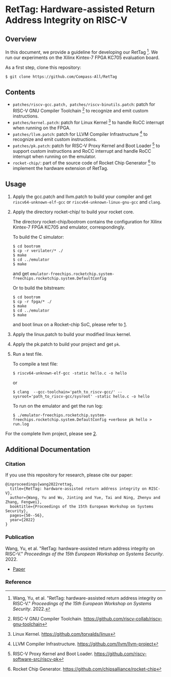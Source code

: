# RetTag: Hardware-assisted Return Address Integrity on RISC-V

## Overview

In this document, we provide a guideline for developing our RetTag [^1]. We run our experiments on the Xilinx Kintex-7 FPGA KC705 evaluation board.

As a first step, clone this repository:
```
$ git clone https://github.com/Compass-All/RetTag
```
## Contents

- `patches/riscv-gcc.patch, patches/riscv-binutils.patch`: patch for RISC-V GNU Compiler Toolchain [^2] to recognize and emit custom instructions.
- `patches/kernel.patch`: patch for Linux Kernel [^3] to handle RoCC interrupt when running on the FPGA.
- `patches/llvm.patch`: patch for LLVM Compiler Infrastructure [^4] to recognize and emit custom instructions.
- `patches/pk.patch`: patch for RISC-V Proxy Kernel and Boot Loader [^5] to support custom instructions and RoCC interrupt and handle RoCC interrupt when running on the emulator.
- `rocket-chip/`: part of the source code of Rocket Chip Generator [^6] to implement the hardware extension of RetTag.

## Usage

1. Apply the gcc.patch and llvm.patch to build your compiler and get  `riscv64-unknown-elf-gcc` or `riscv64-unknown-linux-gnu-gcc` and `clang`.

2. Apply the directory rocket-chip/ to build your rocket core.

   The directory rocket-chip/bootrom contains the configuration for Xilinx Kintex-7 FPGA KC705 and emulator, correspondingly.

   To build the C simulator:
   ```
   $ cd bootrom
   $ cp -r verilater/* ./
   $ make
   $ cd ../emulator
   $ make
   ```
   and get `emulator-freechips.rocketchip.system-freechips.rocketchip.system.DefaultConfig`

   Or to build the bitstream:
   ```
   $ cd bootrom
   $ cp -r fpga/* ./
   $ make
   $ cd ../emulator
   $ make
   ```
   and boot linux on a Rocket-chip SoC, please refer to [1](https://github.com/TwistsOfFate/fpga-rocket-chip/tree/kc705).

3. Apply the linux.patch to build your modified linux kernel.

4. Apply the pk.patch to build your project and get `pk`.

5. Run a test file.

   To compile a test file:
   ```
   $ riscv64-unknown-elf-gcc -static hello.c -o hello
   ```
   or
   ```
   $ clang  --gcc-toolchain='path_to_riscv-gcc/' --sysroot='path_to_riscv-gcc/sysroot' -static hello.c -o hello
   ```

   To run on the emulator and get the run log:
   ```
   $ ./emulator-freechips.rocketchip.system-freechips.rocketchip.system.DefaultConfig +verbose pk hello > run.log
   ```
For the complete llvm project, please see [2](https://gitee.com/stwjt/llvm-project).

## Additional Documentation

### Citation

If you use this repository for research, please cite our paper:

```
@inproceedings{wang2022rettag,
  title={RetTag: hardware-assisted return address integrity on RISC-V},
  author={Wang, Yu and Wu, Jinting and Yue, Tai and Ning, Zhenyu and Zhang, Fengwei},
  booktitle={Proceedings of the 15th European Workshop on Systems Security},
  pages={50--56},
  year={2022}
}
```
### Publication

Wang, Yu, et al. "RetTag: hardware-assisted return address integrity on RISC-V." *Proceedings of the 15th European Workshop on Systems Security*. 2022.

  * [Paper](https://dl.acm.org/doi/pdf/10.1145/3517208.3523758)

### Reference

[^1]: Wang, Yu, et al. "RetTag: hardware-assisted return address integrity on RISC-V." *Proceedings of the 15th European Workshop on Systems Security*. 2022.
[^2]: RISC-V GNU Compiler Toolchain. https://github.com/riscv-collab/riscv-gnu-toolchain
[^3]: Linux Kernel. https://github.com/torvalds/linux
[^4]: LLVM Compiler Infrastructure. https://github.com/llvm/llvm-project
[^5]: RISC-V Proxy Kernel and Boot Loader. https://github.com/riscv-software-src/riscv-pk
[^6]: Rocket Chip Generator. https://github.com/chipsalliance/rocket-chip
